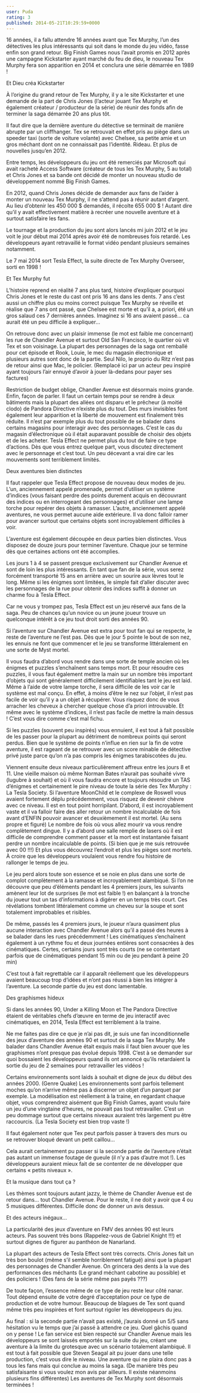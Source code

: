 ```yaml
---
user: Puda
rating: 3
published: 2014-05-21T10:29:59+0000
---
```

16 années, il a fallu attendre 16 années avant que Tex Murphy, l’un des détectives les plus intéressants qui soit dans le monde du jeu vidéo, fasse enfin son grand retour.
Big Finish Games nous l’avait promis en 2012 après une campagne Kickstarter ayant marché du feu de dieu, le nouveau Tex Murphy fera son apparition en 2014 et conclura une série démarrée en 1989 !

Et Dieu créa Kickstarter

À l’origine du grand retour de Tex Murphy, il y a le site Kickstarter et une demande de la part de Chris Jones (l’acteur jouant Tex Murphy et également créateur / producteur de la série) de réunir des fonds afin de terminer la saga démarrée 20 ans plus tôt.

Il faut dire que la dernière aventure du détective se terminait de manière abrupte par un cliffhanger. Tex se retrouvait en effet pris au piège dans un speeder taxi (sorte de voiture volante) avec Chelsee, sa petite amie et un gros méchant dont on ne connaissait pas l’identité. Rideau. Et plus de nouvelles jusqu’en 2012.

Entre temps, les développeurs du jeu ont été remerciés par Microsoft qui avait racheté Access Software (créateur de tous les Tex Murphy, 5 au total) et Chris Jones et sa bande ont décidé de monter un nouveau studio de développement nommé Big Finish Games.

En 2012, quand Chris Jones décide de demander aux fans de l’aider à monter un nouveau Tex Murphy, il ne s’attend pas à réunir autant d’argent. Au lieu d’obtenir les 450 000 $ demandés, il récolte 655 000 $ ! Autant dire qu’il y avait effectivement matière à recréer une nouvelle aventure et à surtout satisfaire les fans.

Le tournage et la production du jeu sont alors lancés mi juin 2012 et le jeu voit le jour début mai 2014 après avoir été de nombreuses fois retardé. Les développeurs ayant retravaillé le format vidéo pendant plusieurs semaines notamment.

Le 7 mai 2014 sort Tesla Effect, la suite directe de Tex Murphy Overseer, sorti en 1998 !

Et Tex Murphy fut

L’histoire reprend en réalité 7 ans plus tard, histoire d’expliquer pourquoi Chris Jones et le reste du cast ont pris 16 ans dans les dents. 7 ans c’est aussi un chiffre plus ou moins correct puisque Tex Murphy se réveille et réalise que 7 ans ont passé, que Chelsee est morte et qu’il a, a priori, été un gros salaud ces 7 dernières années. Imaginez si 16 ans avaient passé… ca aurait été un peu difficile à expliquer… 

On retrouve donc avec un plaisir immense (le mot est faible me concernant) les rue de Chandler Avenue et surtout Old San Francisco, le quartier où vit Tex et son voisinage. La plupart des personnages de la saga ont remballé pour cet épisode et Rook, Louie, le mec du magasin électronique et plusieurs autres sont donc de la partie. Seul Nilo, le proprio du Ritz n’est pas de retour ainsi que Mac, le policier. (Remplacé ici par un acteur peu inspiré ayant toujours l’air ennuyé d’avoir à jouer là-dedans pour payer ses factures)

Restriction de budget oblige, Chandler Avenue est désormais moins grande. Enfin, façon de parler. Il faut un certain temps pour se rendre à deux bâtiments mais la plupart des allées ont disparu et le prêcheur (à moitié clodo) de Pandora Directive n’existe plus du tout. Des murs invisibles font également leur apparition et la liberté de mouvement est finalement très réduite. Il n’est par exemple plus du tout possible de se balader dans certains magasins pour interagir avec des personnages. C’est le cas du magasin d’électronique où il était auparavant possible de choisir des objets et de les acheter. Tesla Effect ne permet plus du tout de faire ce type d’actions. Dès que vous entrez quelque part, vous discutez directement avec le personnage et c’est tout.
Un peu décevant a vrai dire car les mouvements sont terriblement limités.

Deux aventures bien distinctes

Il faut rappeler que Tesla Effect propose de nouveau deux modes de jeu. L’un, anciennement appelé promenade, permet d’utiliser un système d’indices (vous faisant perdre des points durement acquis en découvrant des indices ou en interrogeant des personnages) et d’utiliser une lampe torche pour repérer des objets à ramasser. L’autre, anciennement appelé aventures, ne vous permet aucune aide extérieure. Il va donc falloir ramer pour avancer surtout que certains objets sont incroyablement difficiles à voir.

L’aventure est également découpée en deux parties bien distinctes. Vous disposez de douze jours pour terminer l’aventure. Chaque jour se termine dès que certaines actions ont été accomplies.

Les jours 1 à 4 se passent presque exclusivement sur Chandler Avenue et sont de loin les plus intéressants. En tant que fan de la série, vous serez forcément transporté 15 ans  en arrière avec un sourire aux lèvres tout le long.
Même si les énigmes sont limitées, le simple fait d’aller discuter avec les personnages de la rue pour obtenir des indices suffit à donner un charme fou à Tesla Effect.

Car ne vous y trompez pas, Tesla Effect est un jeu réservé aux fans de la saga. Peu de chances qu’un novice ou un jeune joueur trouve un quelconque intérêt à ce jeu tout droit sorti des années 90.

Si l’aventure sur Chandler Avenue est extra pour tout fan qui se respecte, le reste de l’aventure ne l’est pas.
Dès que le jour 5 pointe le bout de son nez, les ennuis ne font que commencer et le jeu se transforme littéralement en une sorte de Myst mortel.

Il vous faudra d’abord vous rendre dans une sorte de temple ancien où les énigmes et puzzles s’enchaînent sans temps mort. Et pour résoudre ces puzzles, il vous faut également mettre la main sur un nombre très important d’objets qui sont généralement difficilement identifiables tant le jeu est laid. Même à l’aide de votre lampe torche, il sera difficile de les voir car le système est mal conçu. En effet, à moins d’être le nez sur l’objet, il n’est pas facile de voir qu’il y a un objet à récupérer. Vous risquez donc de vous arracher les cheveux à chercher quelque chose d’a priori introuvable. Et même avec le système d’indices, il n’est pas facile de mettre la main dessus ! C’est vous dire comme c’est mal fichu.

Si les puzzles (souvent peu inspirés) vous ennuient, il est tout à fait possible de les passer pour la plupart au détriment de nombreux points qui seront perdus. Bien que le système de points n’influe en rien sur la fin de votre aventure, il est rageant de se retrouver avec un score minable de détective privé juste parce qu’on n’a pas compris les énigmes tarabiscotées du jeu.

Viennent ensuite deux niveaux particulièrement affreux entre les jours 8 et 11. Une vieille maison où même Norman Bates n’aurait pas souhaité vivre (lugubre à souhait) et où il vous faudra encore et toujours résoudre un TAS d’énigmes et certainement le pire niveau de toute la série des Tex Murphy : La Tesla Society. Si l’aventure MoonChild et le complexe de Roswell vous avaient fortement déplu précédemment, vous risquez de devenir chèvre avec ce niveau. Il est en tout point horripilant. D’abord, il est incroyablement vaste et il va falloir faire des aller retour un nombre incalculable de fois avant d’ENFIN pouvoir avancer et deuxièmement il est mortel. (Au sens propre et figuré) Le nombre de fois où vous allez mourir va vous rendre complètement dingue. Il y a d’abord une salle remplie de lasers où il est difficile de comprendre comment passer et la mort est instantanée faisant perdre un nombre incalculable de points. (Si bien que je me suis retrouvée avec 00 !!!) Et plus vous découvrez l’endroit et plus les pièges sont mortels. À croire que les développeurs voulaient vous rendre fou histoire de rallonger le temps de jeu. 

Le jeu perd alors toute son essence et se noie en plus dans une sorte de complot complètement à la ramasse et incroyablement alambiqué. Si l’on ne découvre que peu d’éléments pendant les 4 premiers jours, les suivants amènent leur lot de surprises (le mot est faible !) en balançant à la tronche du joueur tout un tas d’informations à digérer en un temps très court. Ces révélations tombent littéralement comme un cheveu sur la soupe et sont totalement improbables et risibles.

De même, passés les 4 premiers jours, le joueur n’aura quasiment plus aucune interaction avec Chandler Avenue alors qu’il a passé des heures à se balader dans les rues précédemment !
Les cinématiques s’enchaînent également à un rythme fou et deux journées entières sont consacrées à des cinématiques. Certes, certains jours sont très courts (ne se contentant parfois que de cinématiques pendant 15 min ou de jeu pendant à peine 20 min)

C’est tout à fait regrettable car il apparaît réellement que les développeurs avaient beaucoup trop d’idées et n’ont pas réussi à bien les intégrer à l’aventure. La seconde partie du jeu est donc lamentable. 

Des graphismes hideux

Si dans les années 90, Under a Killing Moon et The Pandora Directive étaient de véritables chefs d’œuvre en terme de jeu interactif avec cinématiques, en 2014, Tesla Effect est terriblement à la traine.

Ne me faites pas dire ce que je n’ai pas dit, je suis une fan inconditionnelle des jeux d’aventure des années 90 et surtout de la saga Tex Murphy. Me balader dans Chandler Avenue était exquis mais il faut bien avouer que les graphismes n’ont presque pas évolué depuis 1998.
C’est à se demander sur quoi bossaient les développeurs quand ils ont annoncé qu’ils retardaient la sortie du jeu de 2 semaines pour retravailler les vidéos !

Certains environnements sont laids à souhait et digne de jeux du début des années 2000. (Genre Quake)
Les environnements sont parfois tellement moches qu’on n’arrive même pas à discerner un objet d’un parquet par exemple. La modélisation est réellement à la traine, en regardant chaque objet, vous comprendrez aisément que Big Finish Games, ayant voulu faire un jeu d’une vingtaine d’heures, ne pouvait pas tout retravailler.
C’est un peu dommage surtout que certains niveaux auraient très largement pu être raccourcis. (La Tesla Society est bien trop vaste !)

Il faut également noter que Tex peut parfois passer à travers des murs ou se retrouver bloqué devant un petit caillou… 

Cela aurait certainement pu passer si la seconde partie de l’aventure n’était pas autant un immense foutage de gueule (il n’y a pas d’autre mot !). Les développeurs auraient mieux fait de se contenter de ne développer que certains « petits niveaux ».

Et la musique dans tout ça ?

Les thèmes sont toujours autant jazzy, le thème de Chandler Avenue est de retour dans… tout Chandler Avenue. Pour le reste, il ne doit y avoir que 4 ou 5 musiques différentes. Difficile donc de donner un avis dessus.

Et des acteurs inégaux…

La particularité des jeux d’aventure en FMV des années 90 est leurs acteurs. Pas souvent très bons (Rappelez-vous de Gabriel Knight !!!) et surtout dignes de figurer au panthéon de Nanarland.

La plupart des acteurs de Tesla Effect sont très corrects. Chris Jones fait un très bon boulot (même s’il semble horriblement fatigué) ainsi que la plupart des personnages de Chandler Avenue. On grincera des dents à la vue des performances des méchants (Le grand méchant cabotine au possible) et des policiers ! (Des fans de la série même pas payés ???)

De toute façon, l’essence même de ce type de jeu reste leur côté nanar. Tout dépend ensuite de votre degré d’acceptation pour ce type de production et de votre humour. Beaucoup de blagues de Tex sont quand même très peu inspirées et font surtout rigoler les développeurs du jeu.

Au final : si la seconde partie n’avait pas existé, j’aurais donné un 5/5 sans hésitation vu le temps que j’ai passé à attendre ce jeu. Quel gâchis quand on y pense !
Le fan service est bien respecté sur Chandler Avenue mais les développeurs se sont laissés emportés sur la suite du jeu, créant une aventure à la limite du grotesque avec un scénario totalement alambiqué. Il est tout à fait possible que Steven Seagal ait pu jouer dans une telle production, c’est vous dire le niveau.
Une aventure qui ne plaira donc pas à tous les fans mais qui conclue au moins la saga. (De manière très peu satisfaisante si vous voulez mon avis par ailleurs. Il existe néanmoins plusieurs fins différentes)
Les aventures de Tex Murphy sont désormais terminées !
